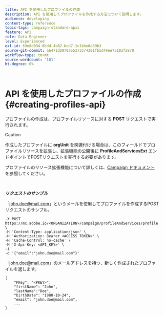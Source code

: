 ```yaml
---
title: API を使用したプロファイルの作成
description: API を使用してプロファイルを作成する方法について説明します。
audience: developing
content-type: reference
topic-tags: campaign-standard-apis
feature: API
role: Data Engineer
level: Experienced
exl-id: 69e8d034-6bdd-4b82-bcd7-1ef4be0a59b3
source-git-commit: a6471d2970a55373574301fb5d49ee73103fa870
workflow-type: tm+mt
source-wordcount: '101'
ht-degree: 0%

---
```


# API を使用したプロファイルの作成 {#creating-profiles-api}

プロファイルの作成は、プロファイルリソースに対する **POST** リクエストで実行されます。

>[!CAUTION]
>
>作成したプロファイルに <b>orgUnit</b> を関連付ける場合は、このフィールドでプロファイルリソースを拡張し、拡張機能の公開後に <b>ProfileAndServicesExt</b> エンドポイントでPOSTリクエストを実行する必要があります。
>
>プロファイルのリソース拡張機能について詳しくは、<a href="https://helpx.adobe.com/campaign/standard/administration/using/organizational-units.html#partitioning-profiles">Campaign ドキュメント </a> を参照してください。

<br/>

***リクエストのサンプル***

「john.doe@mail.com」というメールを使用してプロファイルを作成するPOSTリクエストのサンプル。

```
-X POST https://mc.adobe.io/<ORGANIZATION>/campaign/profileAndServices/profile \
-H 'Content-Type: application/json' \
-H 'Authorization: Bearer <ACCESS_TOKEN>' \
-H 'Cache-Control: no-cache' \
-H 'X-Api-Key: <API_KEY>' \
-i
-d '{"email":"john.doe@mail.com"}'
```

「john.doe@mail.com」のメールアドレスを持つ、新しく作成されたプロファイルを返します。

```
{
    "PKey": "<PKEY>",
    "firstName": "John",
    "lastName":"Doe",
    "birthDate": "1980-10-24",
    "email": "john.doe@mail.com",
    ...
}
```
